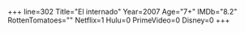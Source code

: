 +++
line=302
Title="El internado"
Year=2007
Age="7+"
IMDb="8.2"
RottenTomatoes=""
Netflix=1
Hulu=0
PrimeVideo=0
Disney=0
+++

